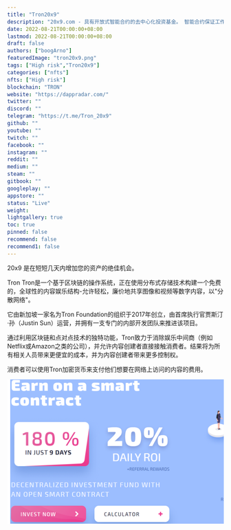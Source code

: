 ```yaml
---
title: "Tron20x9"
description: "20x9.com - 具有开放式智能合约的去中心化投资基金。 智能合约保证工作 100% 的安全性和透明度。"
date: 2022-08-21T00:00:00+08:00
lastmod: 2022-08-21T00:00:00+08:00
draft: false
authors: ["boogArno"]
featuredImage: "tron20x9.png"
tags: ["High risk","Tron20x9"]
categories: ["nfts"]
nfts: ["High risk"]
blockchain: "TRON"
website: "https://dappradar.com/"
twitter: ""
discord: ""
telegram: "https://t.me/Tron_20x9"
github: ""
youtube: ""
twitch: ""
facebook: ""
instagram: ""
reddit: ""
medium: ""
steam: ""
gitbook: ""
googleplay: ""
appstore: ""
status: "Live"
weight: 
lightgallery: true
toc: true
pinned: false
recommend: false
recommend1: false
---
```

20x9 是在短短几天内增加您的资产的绝佳机会。

Tron
Tron是一个基于区块链的操作系统，正在使用分布式存储技术构建一个免费的，全球性的内容娱乐结构-允许轻松，廉价地共享图像和视频等数字内容，以"分散网络"。

它由新加坡一家名为Tron Foundation的组织于2017年创立，由首席执行官贾斯汀·孙（Justin Sun）运营，并拥有一支专门的内部开发团队来推进该项目。

通过利用区块链和点对点技术的独特功能，Tron致力于消除娱乐中间商（例如Netflix或Amazon之类的公司），并允许内容创建者直接接触消费者。结果将为所有相关人员带来更便宜的成本，并为内容创建者带来更多控制权。

消费者可以使用Tron加密货币来支付他们想要在网络上访问的内容的费用。

![tron20x9-dapp-high-risk-tron-image1_4e0f5297e2dee58ba93039181e81af5b](tron20x9-dapp-high-risk-tron-image1_4e0f5297e2dee58ba93039181e81af5b.png)
